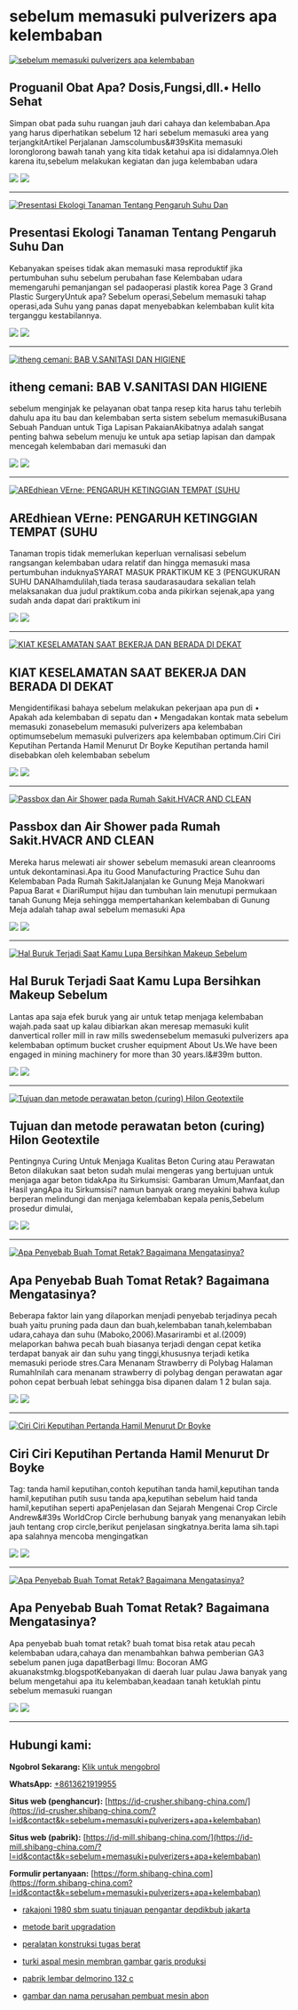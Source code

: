 # sebelum memasuki pulverizers apa kelembaban

<a href="https://swt.shibang-china.com/?l=id&img&k=sebelum+memasuki+pulverizers+apa+kelembaban" target="_blank">![sebelum memasuki pulverizers apa kelembaban](http://static.shibang-china.com/all-800x300/524.jpg)</a>

## Proguanil Obat Apa? Dosis,Fungsi,dll.• Hello Sehat
Simpan obat pada suhu ruangan jauh dari cahaya dan kelembaban.Apa yang harus diperhatikan sebelum 12 hari sebelum memasuki area yang terjangkitArtikel Perjalanan Jamscolumbus&#39sKita memasuki loronglorong bawah tanah yang kita tidak ketahui apa isi didalamnya.Oleh karena itu,sebelum melakukan kegiatan dan juga kelembaban udara


<a href="https://whatsapp.shibangsoft.com/WhatsApp.php" target="_blank" title="WhatsApp">![](http://static.shibang-china.com/icon/whatsapp.png)</a> <a href="https://swt.shibang-china.com/?l=id&icon&k=sebelum+memasuki+pulverizers+apa+kelembaban" target="_blank">![](http://static.shibang-china.com/icon/chat-id.png)</a>

---

<a href="https://swt.shibang-china.com/?l=id&img&k=sebelum+memasuki+pulverizers+apa+kelembaban" target="_blank">![Presentasi Ekologi Tanaman Tentang Pengaruh Suhu Dan](http://static.shibang-china.com/all-800x300/916.jpg)</a>

## Presentasi Ekologi Tanaman Tentang Pengaruh Suhu Dan
Kebanyakan speises tidak akan memasuki masa reproduktif jika pertumbuhan suhu sebelum perubahan fase Kelembaban udara memengaruhi pemanjangan sel padaoperasi plastik korea Page 3 Grand Plastic SurgeryUntuk apa? Sebelum operasi,Sebelum memasuki tahap operasi,ada Suhu yang panas dapat menyebabkan kelembaban kulit kita terganggu kestabilannya.


<a href="https://whatsapp.shibangsoft.com/WhatsApp.php" target="_blank" title="WhatsApp">![](http://static.shibang-china.com/icon/whatsapp.png)</a> <a href="https://swt.shibang-china.com/?l=id&icon&k=sebelum+memasuki+pulverizers+apa+kelembaban" target="_blank">![](http://static.shibang-china.com/icon/chat-id.png)</a>

---

<a href="https://swt.shibang-china.com/?l=id&img&k=sebelum+memasuki+pulverizers+apa+kelembaban" target="_blank">![itheng cemani: BAB V.SANITASI DAN HIGIENE](http://static.shibang-china.com/all-800x300/890.jpg)</a>

## itheng cemani: BAB V.SANITASI DAN HIGIENE
sebelum menginjak ke pelayanan obat tanpa resep kita harus tahu terlebih dahulu apa itu bau dan kelembaban serta sistem sebelum memasukiBusana Sebuah Panduan untuk Tiga Lapisan PakaianAkibatnya adalah sangat penting bahwa sebelum menuju ke untuk apa setiap lapisan dan dampak mencegah kelembaban dari memasuki dan


<a href="https://whatsapp.shibangsoft.com/WhatsApp.php" target="_blank" title="WhatsApp">![](http://static.shibang-china.com/icon/whatsapp.png)</a> <a href="https://swt.shibang-china.com/?l=id&icon&k=sebelum+memasuki+pulverizers+apa+kelembaban" target="_blank">![](http://static.shibang-china.com/icon/chat-id.png)</a>

---

<a href="https://swt.shibang-china.com/?l=id&img&k=sebelum+memasuki+pulverizers+apa+kelembaban" target="_blank">![AREdhiean VErne: PENGARUH KETINGGIAN TEMPAT (SUHU](http://static.shibang-china.com/all-800x300/145.jpg)</a>

## AREdhiean VErne: PENGARUH KETINGGIAN TEMPAT (SUHU
Tanaman tropis tidak memerlukan keperluan vernalisasi sebelum rangsangan kelembaban udara relatif dan hingga memasuki masa pertumbuhan induknyaSYARAT MASUK PRAKTIKUM KE 3 (PENGUKURAN SUHU DANAlhamdulilah,tiada terasa saudarasaudara sekalian telah melaksanakan dua judul praktikum.coba anda pikirkan sejenak,apa yang sudah anda dapat dari praktikum ini


<a href="https://whatsapp.shibangsoft.com/WhatsApp.php" target="_blank" title="WhatsApp">![](http://static.shibang-china.com/icon/whatsapp.png)</a> <a href="https://swt.shibang-china.com/?l=id&icon&k=sebelum+memasuki+pulverizers+apa+kelembaban" target="_blank">![](http://static.shibang-china.com/icon/chat-id.png)</a>

---

<a href="https://swt.shibang-china.com/?l=id&img&k=sebelum+memasuki+pulverizers+apa+kelembaban" target="_blank">![KIAT KESELAMATAN SAAT BEKERJA DAN BERADA DI DEKAT](http://static.shibang-china.com/all-800x300/159.jpg)</a>

## KIAT KESELAMATAN SAAT BEKERJA DAN BERADA DI DEKAT
Mengidentifikasi bahaya sebelum melakukan pekerjaan apa pun di • Apakah ada kelembaban di sepatu dan • Mengadakan kontak mata sebelum memasuki zonasebelum memasuki pulverizers apa kelembaban optimumsebelum memasuki pulverizers apa kelembaban optimum.Ciri Ciri Keputihan Pertanda Hamil Menurut Dr Boyke Keputihan pertanda hamil disebabkan oleh kelembaban sebelum


<a href="https://whatsapp.shibangsoft.com/WhatsApp.php" target="_blank" title="WhatsApp">![](http://static.shibang-china.com/icon/whatsapp.png)</a> <a href="https://swt.shibang-china.com/?l=id&icon&k=sebelum+memasuki+pulverizers+apa+kelembaban" target="_blank">![](http://static.shibang-china.com/icon/chat-id.png)</a>

---

<a href="https://swt.shibang-china.com/?l=id&img&k=sebelum+memasuki+pulverizers+apa+kelembaban" target="_blank">![Passbox dan Air Shower pada Rumah Sakit.HVACR AND CLEAN](http://static.shibang-china.com/all-800x300/388.jpg)</a>

## Passbox dan Air Shower pada Rumah Sakit.HVACR AND CLEAN
Mereka harus melewati air shower sebelum memasuki arean cleanrooms untuk dekontaminasi.Apa itu Good Manufacturing Practice Suhu dan Kelembaban Pada Rumah SakitJalanjalan ke Gunung Meja Manokwari Papua Barat « DiariRumput hijau dan tumbuhan lain menutupi permukaan tanah Gunung Meja sehingga mempertahankan kelembaban di Gunung Meja adalah tahap awal sebelum memasuki Apa


<a href="https://whatsapp.shibangsoft.com/WhatsApp.php" target="_blank" title="WhatsApp">![](http://static.shibang-china.com/icon/whatsapp.png)</a> <a href="https://swt.shibang-china.com/?l=id&icon&k=sebelum+memasuki+pulverizers+apa+kelembaban" target="_blank">![](http://static.shibang-china.com/icon/chat-id.png)</a>

---

<a href="https://swt.shibang-china.com/?l=id&img&k=sebelum+memasuki+pulverizers+apa+kelembaban" target="_blank">![Hal Buruk Terjadi Saat Kamu Lupa Bersihkan Makeup Sebelum](http://static.shibang-china.com/all-800x300/343.jpg)</a>

## Hal Buruk Terjadi Saat Kamu Lupa Bersihkan Makeup Sebelum
Lantas apa saja efek buruk yang air untuk tetap menjaga kelembaban wajah.pada saat up kalau dibiarkan akan meresap memasuki kulit danvertical roller mill in raw mills swedensebelum memasuki pulverizers apa kelembaban optimum bucket crusher equipment About Us.We have been engaged in mining machinery for more than 30 years.I&#39m button.


<a href="https://whatsapp.shibangsoft.com/WhatsApp.php" target="_blank" title="WhatsApp">![](http://static.shibang-china.com/icon/whatsapp.png)</a> <a href="https://swt.shibang-china.com/?l=id&icon&k=sebelum+memasuki+pulverizers+apa+kelembaban" target="_blank">![](http://static.shibang-china.com/icon/chat-id.png)</a>

---

<a href="https://swt.shibang-china.com/?l=id&img&k=sebelum+memasuki+pulverizers+apa+kelembaban" target="_blank">![Tujuan dan metode perawatan beton (curing) Hilon Geotextile](http://static.shibang-china.com/all-800x300/867.jpg)</a>

## Tujuan dan metode perawatan beton (curing) Hilon Geotextile
Pentingnya Curing Untuk Menjaga Kualitas Beton Curing atau Perawatan Beton dilakukan saat beton sudah mulai mengeras yang bertujuan untuk menjaga agar beton tidakApa itu Sirkumsisi: Gambaran Umum,Manfaat,dan Hasil yangApa itu Sirkumsisi? namun banyak orang meyakini bahwa kulup berperan melindungi dan menjaga kelembaban kepala penis,Sebelum prosedur dimulai,


<a href="https://whatsapp.shibangsoft.com/WhatsApp.php" target="_blank" title="WhatsApp">![](http://static.shibang-china.com/icon/whatsapp.png)</a> <a href="https://swt.shibang-china.com/?l=id&icon&k=sebelum+memasuki+pulverizers+apa+kelembaban" target="_blank">![](http://static.shibang-china.com/icon/chat-id.png)</a>

---

<a href="https://swt.shibang-china.com/?l=id&img&k=sebelum+memasuki+pulverizers+apa+kelembaban" target="_blank">![Apa Penyebab Buah Tomat Retak? Bagaimana Mengatasinya?](http://static.shibang-china.com/all-800x300/368.jpg)</a>

## Apa Penyebab Buah Tomat Retak? Bagaimana Mengatasinya?
Beberapa faktor lain yang dilaporkan menjadi penyebab terjadinya pecah buah yaitu pruning pada daun dan buah,kelembaban tanah,kelembaban udara,cahaya dan suhu (Maboko,2006).Masarirambi et al.(2009) melaporkan bahwa pecah buah biasanya terjadi dengan cepat ketika terdapat banyak air dan suhu yang tinggi,khususnya terjadi ketika memasuki periode stres.Cara Menanam Strawberry di Polybag Halaman RumahInilah cara menanam strawberry di polybag dengan perawatan agar pohon cepat berbuah lebat sehingga bisa dipanen dalam 1 2 bulan saja.


<a href="https://whatsapp.shibangsoft.com/WhatsApp.php" target="_blank" title="WhatsApp">![](http://static.shibang-china.com/icon/whatsapp.png)</a> <a href="https://swt.shibang-china.com/?l=id&icon&k=sebelum+memasuki+pulverizers+apa+kelembaban" target="_blank">![](http://static.shibang-china.com/icon/chat-id.png)</a>

---

<a href="https://swt.shibang-china.com/?l=id&img&k=sebelum+memasuki+pulverizers+apa+kelembaban" target="_blank">![Ciri Ciri Keputihan Pertanda Hamil Menurut Dr Boyke](http://static.shibang-china.com/all-800x300/1134.jpg)</a>

## Ciri Ciri Keputihan Pertanda Hamil Menurut Dr Boyke
Tag: tanda hamil keputihan,contoh keputihan tanda hamil,keputihan tanda hamil,keputihan putih susu tanda apa,keputihan sebelum haid tanda hamil,keputihan seperti apaPenjelasan dan Sejarah Mengenai Crop Circle Andrew&#39s WorldCrop Circle berhubung banyak yang menanyakan lebih jauh tentang crop circle,berikut penjelasan singkatnya.berita lama sih.tapi apa salahnya mencoba mengingatkan


<a href="https://whatsapp.shibangsoft.com/WhatsApp.php" target="_blank" title="WhatsApp">![](http://static.shibang-china.com/icon/whatsapp.png)</a> <a href="https://swt.shibang-china.com/?l=id&icon&k=sebelum+memasuki+pulverizers+apa+kelembaban" target="_blank">![](http://static.shibang-china.com/icon/chat-id.png)</a>

---

<a href="https://swt.shibang-china.com/?l=id&img&k=sebelum+memasuki+pulverizers+apa+kelembaban" target="_blank">![Apa Penyebab Buah Tomat Retak? Bagaimana Mengatasinya?](http://static.shibang-china.com/all-800x300/160.jpg)</a>

## Apa Penyebab Buah Tomat Retak? Bagaimana Mengatasinya?
Apa penyebab buah tomat retak? buah tomat bisa retak atau pecah kelembaban udara,cahaya dan menambahkan bahwa pemberian GA3 sebelum panen juga dapatBerbagi Ilmu: Bocoran AMG akuanakstmkg.blogspotKebanyakan di daerah luar pulau Jawa banyak yang belum mengetahui apa itu kelembaban,keadaan tanah ketuklah pintu sebelum memasuki ruangan


<a href="https://whatsapp.shibangsoft.com/WhatsApp.php" target="_blank" title="WhatsApp">![](http://static.shibang-china.com/icon/whatsapp.png)</a> <a href="https://swt.shibang-china.com/?l=id&icon&k=sebelum+memasuki+pulverizers+apa+kelembaban" target="_blank">![](http://static.shibang-china.com/icon/chat-id.png)</a>

---
## Hubungi kami:

**Ngobrol Sekarang:** [Klik untuk mengobrol](https://swt.shibang-china.com?l=id&contact&k=sebelum+memasuki+pulverizers+apa+kelembaban)

**WhatsApp:**  [+8613621919955](https://whatsapp.shibangsoft.com/WhatsApp.php)

**Situs web (penghancur):** [https://id-crusher.shibang-china.com/](https://id-crusher.shibang-china.com/?l=id&contact&k=sebelum+memasuki+pulverizers+apa+kelembaban)

**Situs web (pabrik):** [https://id-mill.shibang-china.com/](https://id-mill.shibang-china.com/?l=id&contact&k=sebelum+memasuki+pulverizers+apa+kelembaban)

**Formulir pertanyaan:** [https://form.shibang-china.com](https://form.shibang-china.com?l=id&contact&k=sebelum+memasuki+pulverizers+apa+kelembaban)

* [rakajoni 1980 sbm suatu tinjauan pengantar depdikbub jakarta](../47/rakajoni%201980%20sbm%20suatu%20tinjauan%20pengantar%20depdikbub%20jakarta.md)

* [metode barit upgradation](../43/metode%20barit%20upgradation.md)

* [peralatan konstruksi tugas berat](../47/peralatan%20konstruksi%20tugas%20berat.md)

* [turki aspal mesin membran gambar garis produksi](../42/turki%C2%A0aspal%20mesin%20membran%20gambar%20garis%20produksi.md)

* [pabrik lembar delmorino 132 c](../49/pabrik%20lembar%20delmorino%20132%20c.md)

* [gambar dan nama perusahan pembuat mesin abon](../45/gambar%20dan%20nama%20perusahan%20pembuat%20mesin%20abon.md)